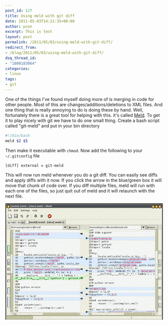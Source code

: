 ```yaml
---
post_id: 127
title: Using meld with git diff
date: 2011-05-03T14:21:35+00:00
author: pcon
excerpt: This is test
layout: post
permalink: /2011/05/03/using-meld-with-git-diff/
redirect_from:
- /blog/2011/05/03/using-meld-with-git-diff/
dsq_thread_id:
- "1800183064"
categories:
- linux
tags:
- git
---
```

One of the things I've found myself doing more of is merging in code for other people.  Most of this are changes/additions/deletions to XML files.  And one thing that is really annoying to do is doing these by hand.  Well, fortunately there is a great tool for helping with this.  it's called [Meld](http://meld.sourceforge.net/).  To get it to play nicely with git we have to do one small thing.  Create a bash script called "git-meld" and put in your bin directory

```bash
#!/bin/bash
meld $2 $5
```

Then make it executable with `chmod`.  Now add the following to your `~/.gitconfig` file

```
[diff] external = git-meld
```

This will now run meld whenever you do a git diff.  You can easily see diffs and apply diffs with it now.  If you click the arrow in the blue/green box it will move that chunk of code over.  If you diff multiple files, meld will run with each one of the files, so just quit out of meld and it will relaunch with the next file.

![Meld](/assets/img/2011/05/03/meld.png)